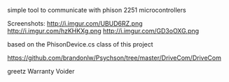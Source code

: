 simple tool to communicate with phison 2251 microcontrollers

Screenshots:
http://i.imgur.com/UBUD6RZ.png
http://i.imgur.com/hzKHKXg.png
http://i.imgur.com/GD3oOXG.png

based on the PhisonDevice.cs class of this project

https://github.com/brandonlw/Psychson/tree/master/DriveCom/DriveCom

greetz Warranty Voider